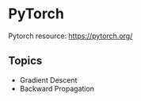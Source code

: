 # PyTorch
Pytorch resource: https://pytorch.org/
## Topics
- Gradient Descent
- Backward Propagation
